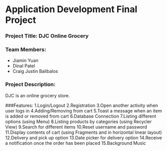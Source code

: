 # Application Development Final Project

### Project Title: DJC Online Grocery 

### Team Members:
- Jiamin Yuan
- Dinal Patel
- Craig Justin Balibalos

### Project Description:
DJC is an online grocery store. 

###Features:
1.Login/Logout
2.Registration
3.Open another activity when user logs in
4.Adding/Removing from cart
5.Toast a message when an item is added or removed from cart
6.Database Connection
7.Listing different options (using Menu)
8.Listing products by categories (using Recycler View)
9.Search for different items
10.Reset username and password
11.Display contents of cart (using Fragments and in horizontal linear layout)
12.Delivery and pick up option
13.Date picker for delivery option
14.Receive a notification once the order has been placed
15.Background Music


